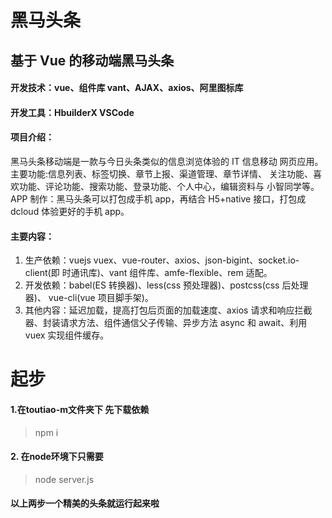 # 黑马头条
## 基于 Vue 的移动端黑马头条
#### 开发技术：vue、组件库 vant、AJAX、axios、阿里图标库
#### 开发工具：HbuilderX VSCode
#### 项目介绍：
黑马头条移动端是一款与今日头条类似的信息浏览体验的 IT 信息移动
网页应用。 主要功能:信息列表、标签切换、章节上报、渠道管理、章节详情、
关注功能、喜欢功能、评论功能、搜索功能、登录功能、个人中心，编辑资料与
小智同学等。
APP 制作：黑马头条可以打包成手机 app，再结合 H5+native 接口，打包成
dcloud 体验更好的手机 app。
#### 主要内容：
1. 生产依赖：vuejs vuex、vue-router、axios、json-bigint、socket.io-client(即
时通讯库)、vant 组件库、amfe-flexible、rem 适配。
2. 开发依赖：babel(ES 转换器)、less(css 预处理器)、postcss(css 后处理器)、
vue-cli(vue 项目脚手架)。
3. 其他内容：延迟加载，提高打包后页面的加载速度、axios 请求和响应拦截
器、封装请求方法、组件通信父子传输、异步方法 async 和 await、利用 vuex
实现组件缓存。
# 起步
#### 1.在toutiao-m文件夹下 先下载依赖 
> npm i
#### 2. 在node环境下只需要
> node server.js 
#### 以上两步一个精美的头条就运行起来啦